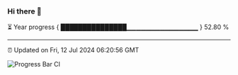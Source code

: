 ### Hi there 👋

⏳ Year progress { ███████████████▁▁▁▁▁▁▁▁▁▁▁▁▁▁▁ } 52.80 %

---

⏰ Updated on Fri, 12 Jul 2024 06:20:56 GMT

![Progress Bar CI](https://github.com/liununu/liununu/workflows/Progress%20Bar%20CI/badge.svg)
